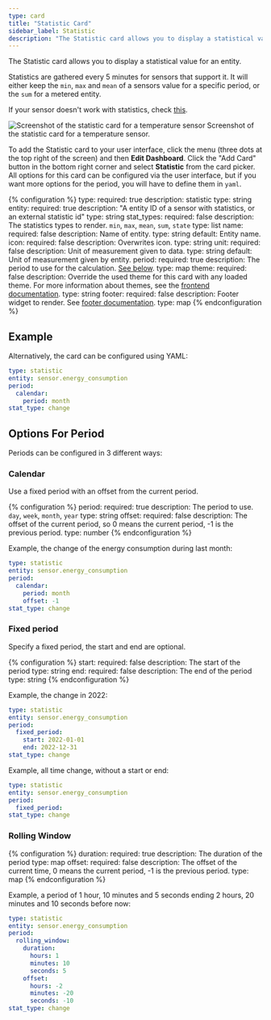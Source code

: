 ```yaml
---
type: card
title: "Statistic Card"
sidebar_label: Statistic
description: "The Statistic card allows you to display a statistical value for an entity."
---
```


The Statistic card allows you to display a statistical value for an entity.

Statistics are gathered every 5 minutes for sensors that support it. It will either keep the `min`, `max` and `mean` of a sensors value for a specific period, or the `sum` for a metered entity.

If your sensor doesn't work with statistics, check [this](/more-info/statistics/).

<p class='img'>
<img src='/images/dashboards/statistic.png' alt='Screenshot of the statistic card for a temperature sensor'>
Screenshot of the statistic card for a temperature sensor.
</p>

To add the Statistic card to your user interface, click the menu (three dots at the top right of the screen) and then **Edit Dashboard**. Click the "Add Card" button in the bottom right corner and select **Statistic** from the card picker. All options for this card can be configured via the user interface, but if you want more options for the period, you will have to define them in `yaml`.

{% configuration %}
type:
  required: true
  description: statistic
  type: string
entity:
  required: true
  description: "A entity ID of a sensor with statistics, or an external statistic id"
  type: string
stat_types:
  required: false
  description: The statistics types to render. `min`, `max`, `mean`, `sum`, `state`
  type: list
name:
  required: false
  description: Name of entity.
  type: string
  default: Entity name.
icon:
  required: false
  description: Overwrites icon.
  type: string
unit:
  required: false
  description: Unit of measurement given to data.
  type: string
  default: Unit of measurement given by entity.
period:
  required: true
  description: The period to use for the calculation. [See below](#options-for-period).
  type: map
theme:
  required: false
  description: Override the used theme for this card with any loaded theme. For more information about themes, see the [frontend documentation](/integrations/frontend/).
  type: string
footer:
  required: false
  description: Footer widget to render. See [footer documentation](/dashboards/header-footer/).
  type: map
{% endconfiguration %}

## Example

Alternatively, the card can be configured using YAML:

```yaml
type: statistic
entity: sensor.energy_consumption
period:
  calendar:
    period: month
stat_type: change
```

## Options For Period

Periods can be configured in 3 different ways:

### Calendar

Use a fixed period with an offset from the current period.

{% configuration %}
period:
  required: true
  description: The period to use. `day`, `week`, `month`, `year`
  type: string
offset:
  required: false
  description: The offset of the current period, so 0 means the current period, -1 is the previous period.
  type: number
{% endconfiguration %}

Example, the change of the energy consumption during last month:

```yaml
type: statistic
entity: sensor.energy_consumption
period:
  calendar:
    period: month
    offset: -1
stat_type: change
```

### Fixed period

Specify a fixed period, the start and end are optional.

{% configuration %}
start:
  required: false
  description: The start of the period
  type: string
end:
  required: false
  description: The end of the period
  type: string
{% endconfiguration %}

Example, the change in 2022:

```yaml
type: statistic
entity: sensor.energy_consumption
period:
  fixed_period:
    start: 2022-01-01
    end: 2022-12-31
stat_type: change
```

Example, all time change, without a start or end:

```yaml
type: statistic
entity: sensor.energy_consumption
period:
  fixed_period:
stat_type: change
```

### Rolling Window

{% configuration %}
duration:
  required: true
  description: The duration of the period
  type: map
offset:
  required: false
  description: The offset of the current time, 0 means the current period, -1 is the previous period.
  type: map
{% endconfiguration %}

Example, a period of 1 hour, 10 minutes and 5 seconds ending 2 hours, 20 minutes and 10 seconds before now:

```yaml
type: statistic
entity: sensor.energy_consumption
period:
  rolling_window:
    duration:
      hours: 1
      minutes: 10
      seconds: 5
    offset:
      hours: -2
      minutes: -20
      seconds: -10
stat_type: change
```